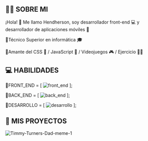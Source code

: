 ## 👨‍💻 SOBRE MI 

¡Hola! 👋 Me llamo Hendherson, soy desarrollador front-end 💻 y desarrollador de aplicaciones móviles 📱

🔹Técnico Superior en informática 🎓 

🔹Amante del CSS 💙 / JavaScript 💛 / Videojuegos 🎮 / Ejercicio 🏋️‍♂️ 

## 💻 HABILIDADES 
🔹FRONT_END = [
![front_end](https://github.com/Tinox16/Tinox16/assets/140275664/9944773d-23cd-4e78-ad4b-c4194f926085)
];

🔹BACK_END = [
![back_end](https://github.com/Tinox16/Tinox16/assets/140275664/89739762-4c87-4a79-bccb-3cde14b5e624)
];

🔹DESARROLLO = [
![desarrollo](https://github.com/Tinox16/Tinox16/assets/140275664/6cd0aef4-4188-4833-8a0a-18f766b42e1a)
];

## 💼 MIS PROYECTOS 
![Timmy-Turners-Dad-meme-1](https://github.com/Tinox16/Tinox16/assets/140275664/ae523ac5-faf5-4dfe-9a35-b15319279328)


 
